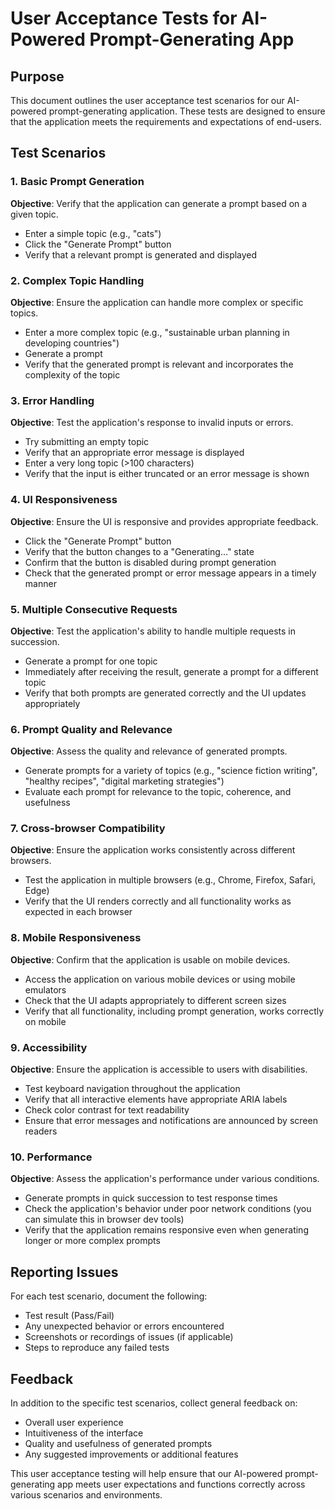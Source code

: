 # User Acceptance Tests for AI-Powered Prompt-Generating App

## Purpose
This document outlines the user acceptance test scenarios for our AI-powered prompt-generating application. These tests are designed to ensure that the application meets the requirements and expectations of end-users.

## Test Scenarios

### 1. Basic Prompt Generation
**Objective**: Verify that the application can generate a prompt based on a given topic.
- Enter a simple topic (e.g., "cats")
- Click the "Generate Prompt" button
- Verify that a relevant prompt is generated and displayed

### 2. Complex Topic Handling
**Objective**: Ensure the application can handle more complex or specific topics.
- Enter a more complex topic (e.g., "sustainable urban planning in developing countries")
- Generate a prompt
- Verify that the generated prompt is relevant and incorporates the complexity of the topic

### 3. Error Handling
**Objective**: Test the application's response to invalid inputs or errors.
- Try submitting an empty topic
- Verify that an appropriate error message is displayed
- Enter a very long topic (>100 characters)
- Verify that the input is either truncated or an error message is shown

### 4. UI Responsiveness
**Objective**: Ensure the UI is responsive and provides appropriate feedback.
- Click the "Generate Prompt" button
- Verify that the button changes to a "Generating..." state
- Confirm that the button is disabled during prompt generation
- Check that the generated prompt or error message appears in a timely manner

### 5. Multiple Consecutive Requests
**Objective**: Test the application's ability to handle multiple requests in succession.
- Generate a prompt for one topic
- Immediately after receiving the result, generate a prompt for a different topic
- Verify that both prompts are generated correctly and the UI updates appropriately

### 6. Prompt Quality and Relevance
**Objective**: Assess the quality and relevance of generated prompts.
- Generate prompts for a variety of topics (e.g., "science fiction writing", "healthy recipes", "digital marketing strategies")
- Evaluate each prompt for relevance to the topic, coherence, and usefulness

### 7. Cross-browser Compatibility
**Objective**: Ensure the application works consistently across different browsers.
- Test the application in multiple browsers (e.g., Chrome, Firefox, Safari, Edge)
- Verify that the UI renders correctly and all functionality works as expected in each browser

### 8. Mobile Responsiveness
**Objective**: Confirm that the application is usable on mobile devices.
- Access the application on various mobile devices or using mobile emulators
- Check that the UI adapts appropriately to different screen sizes
- Verify that all functionality, including prompt generation, works correctly on mobile

### 9. Accessibility
**Objective**: Ensure the application is accessible to users with disabilities.
- Test keyboard navigation throughout the application
- Verify that all interactive elements have appropriate ARIA labels
- Check color contrast for text readability
- Ensure that error messages and notifications are announced by screen readers

### 10. Performance
**Objective**: Assess the application's performance under various conditions.
- Generate prompts in quick succession to test response times
- Check the application's behavior under poor network conditions (you can simulate this in browser dev tools)
- Verify that the application remains responsive even when generating longer or more complex prompts

## Reporting Issues
For each test scenario, document the following:
- Test result (Pass/Fail)
- Any unexpected behavior or errors encountered
- Screenshots or recordings of issues (if applicable)
- Steps to reproduce any failed tests

## Feedback
In addition to the specific test scenarios, collect general feedback on:
- Overall user experience
- Intuitiveness of the interface
- Quality and usefulness of generated prompts
- Any suggested improvements or additional features

This user acceptance testing will help ensure that our AI-powered prompt-generating app meets user expectations and functions correctly across various scenarios and environments.